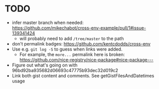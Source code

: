 TODO
====

* infer master branch when needed: https://github.com/mikechabot/cross-env-example/pull/1#issue-139341424
  * will probably need to add `/tree/master` to the path
* don't permalink badges: https://github.com/kentcdodds/cross-env
* Use e.g. `git log -S` to guess when links were added.
  * For example, the `more...` permalink here is broken: https://github.com/nice-registry/nice-package#nice-package---
* Figure out what's going on with 96bd92ba935682d06693c47775b93dec32d019c2
* Link both gist content and comments. See getGistFilesAndDatetimes usage
